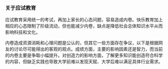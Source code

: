 ### 关于应试教育

应试教育采用统一的考试，再加上家长的心态问题，容易造成内卷。快乐教育加上相应的心态限制了阶级流动，但也能减少内卷，缺点是降低社会总体知识水平从而影响科技和文化。

内卷造成资源消耗和心理问题是公认的，但其它一些方面存在争议，以下是根据网友的讨论尽可能得出的客观的观点。成绩方面，主要的影响因素还是智力，而当前的内卷主要是争取小幅提升。对创造力的影响方面，了解更多知识能创造符合科学的内容，但缺乏实践也导致大学前难以发现天赋、大学后难以满足具体行业需求。